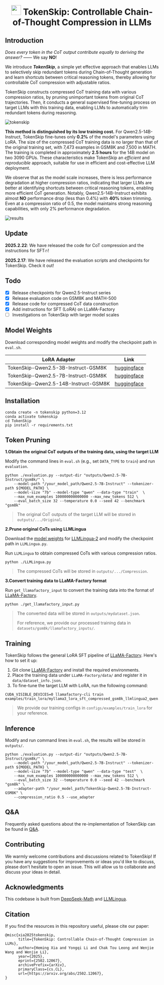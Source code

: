 <div align="center">
<h1><img src="assets/logo.png" height="32px"/> TokenSkip: Controllable Chain-of-Thought Compression in LLMs</h1> 
</div>


## Introduction

*Does every token in the CoT output contribute equally to deriving the answer?* —— We say **NO**!

We introduce ***TokenSkip***, a simple yet effective approach that enables LLMs to selectively skip redundant tokens during Chain-of-Thought generation and learn shortcuts between critical reasoning tokens, thereby allowing for controllable CoT compression with adjustable ratios.

TokenSkip constructs compressed CoT training data with various compression ratios, by pruning unimportant tokens from original CoT trajectories. Then, it conducts a general supervised fine-tuning process on target LLMs with this training data, enabling LLMs to automatically trim redundant tokens during reasoning.

![tokenskip](./assets/tokenskip.png)

**This method is distinguished by its low training cost.** For Qwen2.5-14B-Instruct, TokenSkip fine-tunes only **0.2%** of the model's parameters using LoRA. The size of the compressed CoT training data is no larger than that of the original training set, with 7,473 examples in GSM8K and 7,500 in MATH. The training is completed in approximately **2.5 hours** for the 14B model on two 3090 GPUs. These characteristics make TokenSkip an *efficient* and *reproducible* approach, suitable for use in efficient and cost-effective LLM deployment.

We observe that as the model scale increases, there is less performance degradation at higher compression ratios, indicating that larger LLMs are better at identifying shortcuts between critical reasoning tokens, enabling more efficient CoT generation. Notably, Qwen2.5-14B-Instruct exhibits almost **NO** performance drop (less than 0.4%) with **40%** token trimming. Even at a compression ratio of 0.5, the model maintains strong reasoning capabilities, with only 2% performance degradation. 

<img src="./assets/results.png" alt="results"  />

## Update

**2025.2.22**: We have released the code for CoT compression and the instructions for SFT🔥!

**2025.2.17**: We have released the evaluation scripts and checkpoints for TokenSkip. Check it out!

## Todo

- [x] Release checkpoints for Qwen2.5-Instruct series
- [x] Release evaluation code on GSM8K and MATH-500
- [x] Release code for compressed CoT data construction
- [x] Add instructions for SFT (LoRA) on LLaMA-Factory
- [ ] Investigations on TokenSkip with larger model scales

## Model Weights

Download corresponding model weights and modify the checkpoint path in `eval.sh`.

| LoRA Adapter                         | Link                                                         |
| ------------------------------------ | ------------------------------------------------------------ |
| TokenSkip-Qwen2.5-3B-Instruct-GSM8K  | [huggingface](https://huggingface.co/hemingkx/TokenSkip-Qwen2.5-3B-Instruct-GSM8K) |
| TokenSkip-Qwen2.5-7B-Instruct-GSM8K  | [huggingface](https://huggingface.co/hemingkx/TokenSkip-Qwen2.5-7B-Instruct-GSM8K) |
| TokenSkip-Qwen2.5-14B-Instruct-GSM8K | [huggingface](https://huggingface.co/hemingkx/TokenSkip-Qwen2.5-14B-Instruct-GSM8K) |

## Installation

```
conda create -n tokenskip python=3.12
conda activate tokenskip
cd TokenSkip
pip install -r requirements.txt
```

## Token Pruning

**1.Obtain the original CoT outputs of the training data, using the target LLM**

Modify the command lines in `eval.sh` (e.g., set `DATA_TYPE` to `train`) and run `evaluation`.

```
python ./evaluation.py --output-dir "outputs/Qwen2.5-7B-Instruct/gsm8k/" \
    --model-path "/your_model_path/Qwen2.5-7B-Instruct" --tokenizer-path ${MODEL_PATH} \
    --model-size "7b" --model-type "qwen" --data-type "train"  \
    --max_num_examples 100000000000000 --max_new_tokens 512 \
    --eval_batch_size 32 --temperature 0.0 --seed 42 --benchmark "gsm8k"
```

> The original CoT outputs of the target LLM will be stored in `outputs/.../Original`.

**2.Prune original CoTs using LLMLingua**

Download the [model weights](https://huggingface.co/microsoft/llmlingua-2-xlm-roberta-large-meetingbank) for [LLMLingua-2](https://github.com/microsoft/LLMLingua) and modify the checkpoint path in `LLMLingua.py`.

Run `LLMLingua` to obtain compressed CoTs with various compression ratios.

```
python ./LLMLingua.py
```

> The compressed CoTs will be stored in `outputs/.../Compression`.

**3.Convert training data to LLaMA-Factory format**

Run `get_llamafactory_input` to convert the training data into the format of [LLaMA-Factory](https://github.com/hiyouga/LLaMA-Factory).

```
python ./get_llamafactory_input.py
```

> The converted data will be stored in `outputs/mydataset.json`.
>
> For reference, we provide our processed training data in `datasets/gsm8k/llamafactory_inputs/`.

## Training

TokenSkip follows the general LoRA SFT pipeline of [LLaMA-Factory](https://github.com/hiyouga/LLaMA-Factory). Here's how to set it up:

1. Git clone [LLaMA-Factory](https://github.com/hiyouga/LLaMA-Factory) and install the required environments.
2. Place the training data under `LLaMA-Factory/data/` and register it in `data/dataset_info.json`.
3. To fine-tune the target LLM with LoRA, run the following command:

```
CUDA_VISIBLE_DEVICES=0 llamafactory-cli train examples/train_lora/myllama3_lora_sft_compressed_gsm8k_llmlingua2_qwen.yaml
```

> We provide our training configs in `configs/examples/train_lora` for your reference.

## Inference

Modify and run command lines in `eval.sh`, the results will be stored in `outputs/`.

```
python ./evaluation.py --output-dir "outputs/Qwen2.5-7B-Instruct/gsm8k/" \
    --model-path "/your_model_path/Qwen2.5-7B-Instruct" --tokenizer-path ${MODEL_PATH} \
    --model-size "7b" --model-type "qwen" --data-type "test"  \
    --max_num_examples 100000000000000 --max_new_tokens 512 \
    --eval_batch_size 32 --temperature 0.0 --seed 42 --benchmark "gsm8k" \
    --adapter-path "/your_model_path/TokenSkip-Qwen2.5-7B-Instruct-GSM8K" \
    --compression_ratio 0.5 --use_adapter
```

## Q&A

Frequently asked questions about the re-implementation of TokenSkip can be found in [Q&A](./assets/Q&A.md).

## Contributing

We warmly welcome contributions and discussions related to TokenSkip! If you have any suggestions for improvements or ideas you'd like to discuss, please don't hesitate to open an issue. This will allow us to collaborate and discuss your ideas in detail.

## Acknowledgments

This codebase is built from [DeepSeek-Math](https://github.com/deepseek-ai/DeepSeek-Math) and [LLMLingua](https://github.com/microsoft/LLMLingua).

## Citation

If you find the resources in this repository useful, please cite our paper:

```
@misc{xia2025tokenskip,
      title={TokenSkip: Controllable Chain-of-Thought Compression in LLMs}, 
      author={Heming Xia and Yongqi Li and Chak Tou Leong and Wenjie Wang and Wenjie Li},
      year={2025},
      eprint={2502.12067},
      archivePrefix={arXiv},
      primaryClass={cs.CL},
      url={https://arxiv.org/abs/2502.12067}, 
}
```

